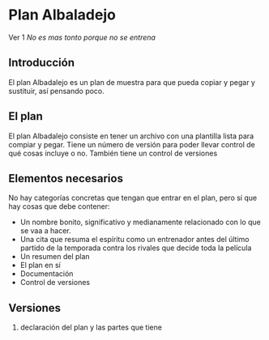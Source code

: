 # Plan Albaladejo
Ver 1
_No es mas tonto porque no se entrena_

## Introducción
El plan Albadalejo es un plan de muestra para que pueda copiar y pegar y sustituir, así pensando poco.

## El plan
El plan Albadalejo consiste en tener un archivo con una plantilla lista para compiar y pegar. Tiene un número de versión para poder llevar control de qué cosas incluye o no. También tiene un control de versiones

## Elementos necesarios
No hay categorías concretas que tengan que entrar en el plan, pero sí que hay cosas que debe contener:

- Un nombre bonito, significativo y medianamente relacionado con lo que se vaa a hacer.
- Una cita que resuma el espíritu como un entrenador antes del último partido de la temporada contra los rivales que decide toda la película
- Un resumen del plan
- El plan en sí
- Documentación
- Control de versiones

## Versiones

1. declaración del plan y las partes que tiene